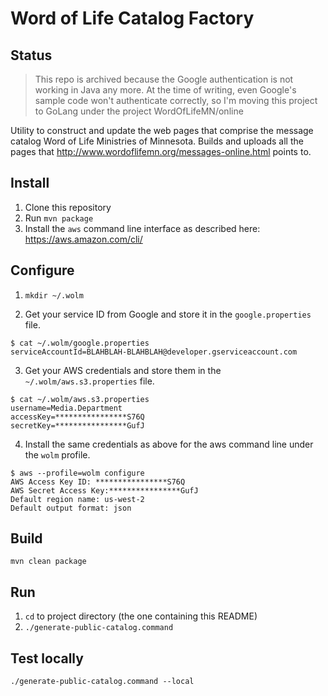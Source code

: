 # Word of Life Catalog Factory

## Status
> This repo is archived because the Google authentication is not working in Java any more. 
  At the time of writing, even Google's sample code won't authenticate correctly, so I'm
  moving this project to GoLang under the project WordOfLifeMN/online



Utility to construct and update the web pages that comprise the message catalog Word of Life Ministries of Minnesota.
Builds and uploads all the pages that http://www.wordoflifemn.org/messages-online.html points to.

## Install

1. Clone this repository
2. Run `mvn package`
3. Install the `aws` command line interface as described here: https://aws.amazon.com/cli/

## Configure

1. `mkdir ~/.wolm`

2. Get your service ID from Google and store it in the `google.properties` file.
```
$ cat ~/.wolm/google.properties
serviceAccountId=BLAHBLAH-BLAHBLAH@developer.gserviceaccount.com
```

3. Get your AWS credentials and store them in the `~/.wolm/aws.s3.properties` file.
```
$ cat ~/.wolm/aws.s3.properties 
username=Media.Department
accessKey=****************S76Q
secretKey=****************GufJ
```

4. Install the same credentials as above for the aws command line under the `wolm` profile.
```
$ aws --profile=wolm configure
AWS Access Key ID: ****************S76Q 
AWS Secret Access Key:****************GufJ 
Default region name: us-west-2
Default output format: json 
```

## Build

`mvn clean package`

## Run

1. `cd` to project directory (the one containing this README)
2. `./generate-public-catalog.command`

## Test locally

```
./generate-public-catalog.command --local
```

